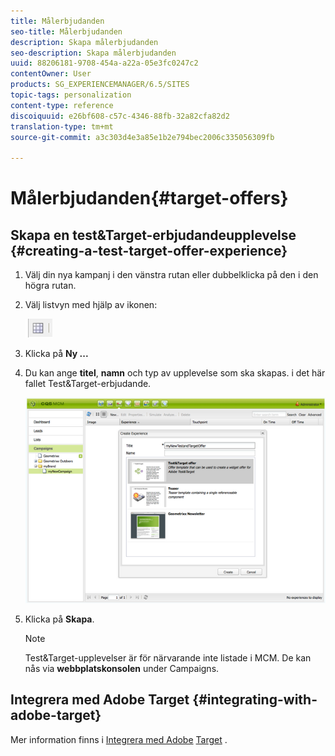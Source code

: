 ```yaml
---
title: Målerbjudanden
seo-title: Målerbjudanden
description: Skapa målerbjudanden
seo-description: Skapa målerbjudanden
uuid: 88206181-9708-454a-a22a-05e3fc0247c2
contentOwner: User
products: SG_EXPERIENCEMANAGER/6.5/SITES
topic-tags: personalization
content-type: reference
discoiquuid: e26bf608-c57c-4346-88fb-32a82cfa82d2
translation-type: tm+mt
source-git-commit: a3c303d4e3a85e1b2e794bec2006c335056309fb

---
```



# Målerbjudanden{#target-offers}

## Skapa en test&amp;Target-erbjudandeupplevelse {#creating-a-test-target-offer-experience}

1. Välj din nya kampanj i den vänstra rutan eller dubbelklicka på den i den högra rutan.
1. Välj listvyn med hjälp av ikonen:

   ![](do-not-localize/chlimage_1-11.png)

1. Klicka på **Ny ...**
1. Du kan ange **titel**, **namn** och typ av upplevelse som ska skapas. i det här fallet Test&amp;Target-erbjudande.

   ![chlimage_1-139](assets/chlimage_1-139.png)

1. Klicka på **Skapa**.

   >[!NOTE]
   >
   >Test&amp;Target-upplevelser är för närvarande inte listade i MCM. De kan nås via **webbplatskonsolen** under Campaigns.

## Integrera med Adobe Target {#integrating-with-adobe-target}

Mer information finns i [Integrera med Adobe](/help/sites-administering/target.md) [Target](/help/sites-administering/target.md) .
